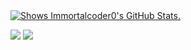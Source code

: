           
<a href="https://github.com/Immortalcoder0/github-readme-stats">
<picture>
  <source media="(prefers-color-scheme: dark)" srcset="https://github-readme-stats.vercel.app/api?username=Immortalcoder0&theme=react">
  <img alt="Shows Immortalcoder0's GitHub Stats." src="https://github-readme-stats.vercel.app/api?username=Immortalcoder0&theme=default">
</picture>
</a>

![](https://github-readme-stats.vercel.app/api?username=Immortalcoder0&theme=react#gh-dark-mode-only)
![](https://github-readme-stats.vercel.app/api?username=Immortalcoder0&theme=neon#gh-light-mode-only)
